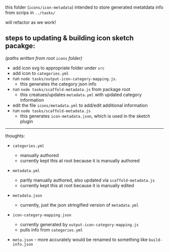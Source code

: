 this folder (`icons/icon-metadata`) intended to store generated metatdata info
from scrips in `../tasks/`

will refactor as we work!

## steps to updating & building icon sketch pacakge:

_(paths written from root `icons` folder)_

- add icon svg to appropriate folder under `src`
- add icon to `categories.yml`
- run `node tasks/output-icon-category-mapping.js`.
  - this generates the category json info
- run `node tasks/scaffold-metadata.js` from package root
  - this creatues/updates `metadata.yml` with updated category information
- edit the file `icons/metadata.yml` to add/edit additional information
- run `node tasks/scaffold-metadata.js`
  - this generates `icon-metadata.json`, which is used in the sketch plugin

---

thoughts:

- `categories.yml`

  - manually authored
  - currently kept this at root because it is manually authored

- `metadata.yml`

  - partly manually authored, also updated via `scaffold-metadata.js`
  - currently kept this at root because it is manually edited

- `metadata.json`

  - currently, just the json stringified version of `metadata.yml`

- `icon-category-mapping.json`

  - currently generated by `output-icon-category-mapping.js`
  - pulls info from `categories.yml`

- `meta.json` - more accurately would be renamed to something like
  `build-info.json`
